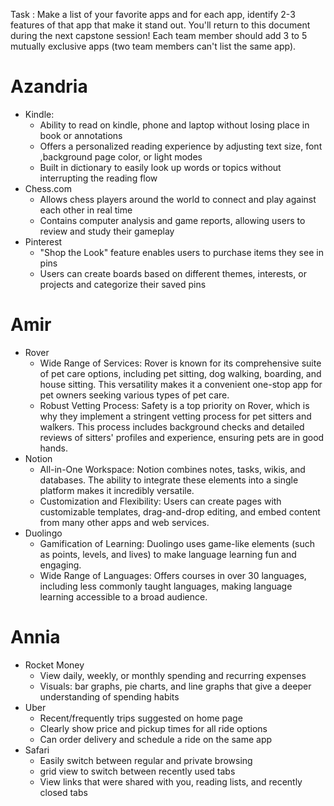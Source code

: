 Task : Make a list of your favorite apps and for each app, identify 2-3 features of that app that make it stand out. You'll return to this document during the next capstone session! Each team member should add 3 to 5 mutually exclusive apps (two team members can't list the same app).



# Azandria
* Kindle:
    * Ability to read on kindle, phone and laptop without losing place in book or annotations
    * Offers a personalized reading experience by adjusting text size, font ,background page color, or light modes
    * Built in dictionary to easily look up words or topics without interrupting the reading flow
* Chess.com
    * Allows chess players around the world to connect and play against each other in real time
    * Contains computer analysis and game reports, allowing users to review and study their gameplay 
* Pinterest
    * "Shop the Look" feature enables users to purchase items they see in pins
    * Users can create boards based on different themes, interests, or projects and categorize their saved pins 

# Amir
* Rover
    * Wide Range of Services: Rover is known for its comprehensive suite of pet care options, including pet sitting, dog walking, boarding, and house sitting. This versatility makes it a convenient one-stop app for pet owners seeking various types of pet care.
    * Robust Vetting Process: Safety is a top priority on Rover, which is why they implement a stringent vetting process for pet sitters and walkers. This process includes background checks and detailed reviews of sitters' profiles and experience, ensuring pets are in good hands.
* Notion
    * All-in-One Workspace: Notion combines notes, tasks, wikis, and databases. The ability to integrate these elements into a single platform makes it incredibly versatile. 
    * 
        Customization and Flexibility: Users can create pages with customizable templates, drag-and-drop editing, and embed content from many other apps and web services.
* Duolingo
    * Gamification of Learning: Duolingo uses game-like elements (such as points, levels, and lives) to make language learning fun and engaging.
    * Wide Range of Languages: Offers courses in over 30 languages, including less commonly taught languages, making language learning accessible to a broad audience.
# Annia
* Rocket Money
    * View daily, weekly, or monthly spending and recurring expenses
    * Visuals: bar graphs, pie charts, and line graphs that give a deeper understanding of spending habits
* Uber
    * Recent/frequently trips suggested on home page
    * Clearly show price and pickup times for all ride options
    * Can order delivery and schedule a ride on the same app
* Safari
    * Easily switch between regular and private browsing
    * grid view to switch between recently used tabs 
    * View links that were shared with you, reading lists, and recently closed tabs